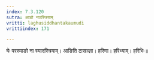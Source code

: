 ```yaml
---
index: 7.3.120
sutra: आङो नाऽस्त्रियाम्
vritti: laghusiddhantakaumudi
vrittiindex: 171

---
```

घेः परस्याङो ना स्यादस्त्रियाम्। आङिति टासञ्ज्ञा। हरिणा। हरिभ्याम्। हरिभिः॥